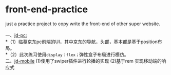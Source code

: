 # front-end-practice
just a practice project to copy write the front-end of other super website.<br>
<br>
一、[jd-pc:](https://github.com/zhuangdagg/front-end-practice/tree/master/jd-pc)<br>
*（1）临摹京东pc前端的UI，其中京东的导航，头部，基本都是基于position布局。<br>
*（2）此次练习使用`display：flex；`弹性盒子布局进行模仿。<br>
二、[jd-mobile](https://github.com/zhuangdagg/front-end-practice/tree/master/jd-mobile)
(1)使用了swiper插件进行轮播的实现
(2)基于rem 实现移动端的响应式

